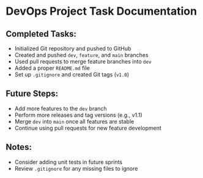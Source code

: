 # DevOps Project Task Documentation

## Completed Tasks:
- Initialized Git repository and pushed to GitHub
- Created and pushed `dev`, `feature`, and `main` branches
- Used pull requests to merge feature branches into `dev`
- Added a proper `README.md` file
- Set up `.gitignore` and created Git tags (`v1.0`)

## Future Steps:
- Add more features to the `dev` branch
- Perform more releases and tag versions (e.g., v1.1)
- Merge `dev` into `main` once all features are stable
- Continue using pull requests for new feature development

## Notes:
- Consider adding unit tests in future sprints
- Review `.gitignore` for any missing files to ignore
